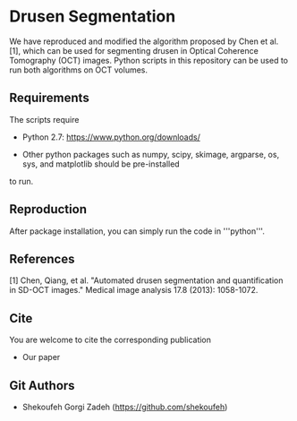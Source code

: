 # Drusen Segmentation

We have reproduced and modified the algorithm proposed by Chen et al. [1], which can be used for segmenting drusen in Optical Coherence Tomography (OCT) images. Python scripts in this repository can be used to run both algorithms on OCT volumes.


Requirements
---------------

The scripts require

* Python 2.7: https://www.python.org/downloads/

* Other python packages such as numpy, scipy, skimage, argparse, os, sys, and matplotlib should be pre-installed 

to run.

Reproduction
---------------

After package installation, you can simply run the code in '''python'''.

References
----------

[1] Chen, Qiang, et al. "Automated drusen segmentation and quantification in SD-OCT images." Medical image analysis 17.8 (2013): 1058-1072.
  

Cite
----------
You are welcome to cite the corresponding publication

* Our paper

  
Git Authors
----------

* Shekoufeh Gorgi Zadeh (https://github.com/shekoufeh)
